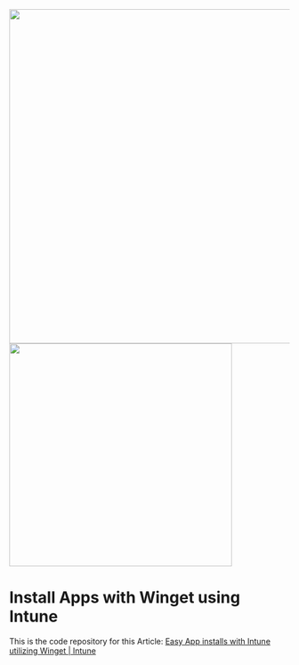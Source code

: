 <img src="https://learn.microsoft.com/de-de/windows/package-manager/winget/images/install.png" width="600"/>
<img src="https://img.icons8.com/?size=100&id=D5nuxA0qwo6w&format=png&color=000000" width="400"/>

# Install Apps with Winget using Intune

This is the code repository for this Article: [Easy App installs with Intune utilizing Winget | Intune](https://michaelsendpoint.com/intune/install_apps_winget.html)
